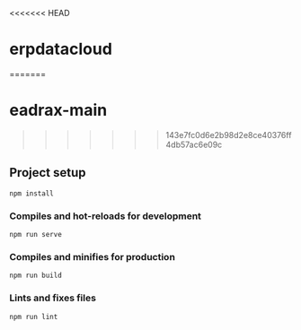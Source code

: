 <<<<<<< HEAD
# erpdatacloud
=======
# eadrax-main
>>>>>>> 143e7fc0d6e2b98d2e8ce40376ff4db57ac6e09c

## Project setup
```
npm install
```

### Compiles and hot-reloads for development
```
npm run serve
```

### Compiles and minifies for production
```
npm run build
```

### Lints and fixes files
```
npm run lint
```
